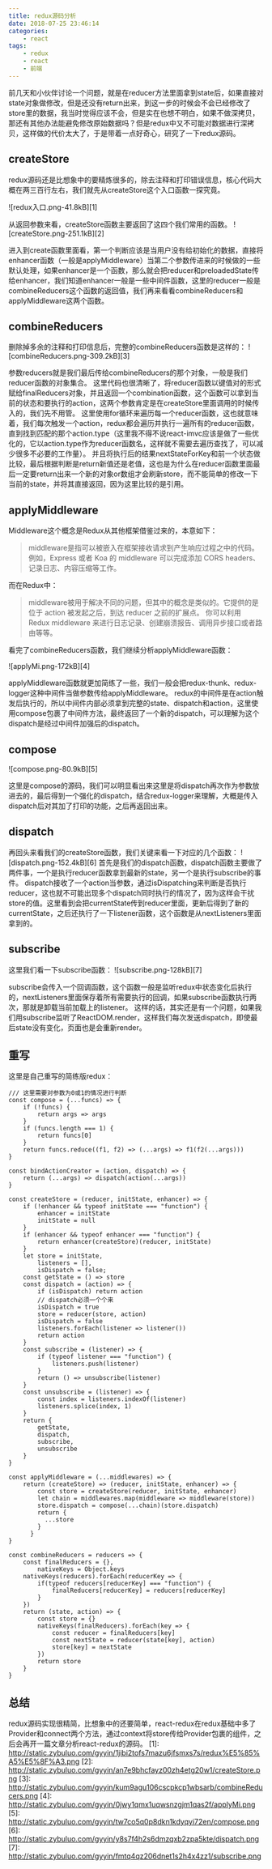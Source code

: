 ```yaml
---
title: redux源码分析
date: 2018-07-25 23:46:14
categories:
    - react
tags:
    - redux
    - react
    - 前端
---
```

前几天和小伙伴讨论一个问题，就是在reducer方法里面拿到state后，如果直接对state对象做修改，但是还没有return出来，到这一步的时候会不会已经修改了store里的数据，我当时觉得应该不会，但是实在也想不明白，如果不做深拷贝，那还有其他办法能避免修改原始数据吗？但是redux中又不可能对数据进行深拷贝，这样做的代价太大了，于是带着一点好奇心，研究了一下redux源码。
<!-- more -->
## createStore
redux源码还是比想象中的要精炼很多的，除去注释和打印错误信息，核心代码大概在两三百行左右，我们就先从createStore这个入口函数一探究竟。

![redux入口.png-41.8kB][1]

从返回参数来看，createStore函数主要返回了这四个我们常用的函数。
![createStore.png-251.1kB][2]

进入到create函数里面看，第一个判断应该是当用户没有给初始化的数据，直接将enhancer函数（一般是applyMiddleware）当第二个参数传进来的时候做的一些默认处理，如果enhancer是一个函数，那么就会把reducer和preloadedState传给enhancer，我们知道enhancer一般是一些中间件函数，这里的reducer一般是combineReducers这个函数的返回值，我们再来看看combineReducers和applyMiddleware这两个函数。
## combineReducers
删除掉多余的注释和打印信息后，完整的combineReducers函数是这样的：
![combineReducers.png-309.2kB][3]

参数reducers就是我们最后传给combineReducers的那个对象，一般是我们reducer函数的对象集合。
这里代码也很清晰了，将reducer函数以键值对的形式赋给finalReducers对象，并且返回一个combination函数，这个函数可以拿到当前的状态和要执行的action，这两个参数肯定是在createStore里面调用的时候传入的，我们先不用管。
这里使用for循环来遍历每一个reducer函数，这也就意味着，我们每次触发一个action，redux都会遍历并执行一遍所有的reducer函数，直到找到匹配的那个action.type（这里我不得不说react-imvc应该是做了一些优化的，它以action.type作为reducer函数名，这样就不需要去遍历查找了，可以减少很多不必要的工作量）。
并且将执行后的结果nextStateForKey和前一个状态做比较，最后根据判断是return新值还是老值，这也是为什么在reducer函数里面最后一定要return出来一个新的对象or数组才会刷新store，而不能简单的修改一下当前的state，并将其直接返回，因为这里比较的是引用。
## applyMiddleware
Middleware这个概念是Redux从其他框架借鉴过来的，本意如下：

> middleware是指可以被嵌入在框架接收请求到产生响应过程之中的代码。例如，Express 或者 Koa 的 middleware
> 可以完成添加 CORS headers、记录日志、内容压缩等工作。

而在Redux中：

> middleware被用于解决不同的问题，但其中的概念是类似的。它提供的是位于 action 被发起之后，到达 reducer
> 之前的扩展点。 你可以利用 Redux middleware 来进行日志记录、创建崩溃报告、调用异步接口或者路由等等。

看完了combineReducers函数，我们继续分析applyMiddleware函数：

![applyMi.png-172kB][4]

applyMiddleware函数就更加简练了一些，我们一般会把redux-thunk、redux-logger这种中间件当做参数传给applyMiddleware。
redux的中间件是在action触发后执行的，所以中间件内部必须拿到完整的state、dispatch和action，这里使用compose包裹了中间件方法，最终返回了一个新的dispatch，可以理解为这个dispatch是经过中间件加强后的dispatch。
## compose
![compose.png-80.9kB][5]

这里是compose的源码，我们可以明显看出来这里是将dispatch再次作为参数放进去的，最后得到一个强化的dispatch，结合redux-logger来理解，大概是传入dispatch后对其加了打印的功能，之后再返回出来。
## dispatch
再回头来看我们的createStore函数，我们关键来看一下对应的几个函数：
![dispatch.png-152.4kB][6]
首先是我们的dispatch函数，dispatch函数主要做了两件事，一个是执行reducer函数拿到最新的state，另一个是执行subscribe的事件。
dispatch接收了一个action当参数，通过isDispatching来判断是否执行reducer，这也就不可能出现多个dispatch同时执行的情况了，因为这样会干扰store的值。这里看到会把currentState传到reducer里面，更新后得到了新的currentState，之后还执行了一下listener函数，这个函数是从nextListeners里面拿到的。
## subscribe
这里我们看一下subscribe函数：
![subscribe.png-128kB][7]

subscribe会传入一个回调函数，这个函数一般是监听redux中状态变化后执行的，nextListeners里面保存着所有需要执行的回调，如果subscribe函数执行两次，那就是卸载当前加载上的listener。
这样的话，其实还是有一个问题，如果我们用subscribe监听了ReactDOM.render，这样我们每次发送dispatch，即使最后state没有变化，页面也是会重新render。
## 重写
这里是自己重写的简练版redux：
```
/// 这里需要对参数为0或1的情况进行判断
const compose = (...funcs) => {
    if (!funcs) {
        return args => args
    }
    if (funcs.length === 1) {
        return funcs[0]
    }
    return funcs.reduce((f1, f2) => (...args) => f1(f2(...args)))
}

const bindActionCreator = (action, dispatch) => {
    return (...args) => dispatch(action(...args))
}

const createStore = (reducer, initState, enhancer) => {
    if (!enhancer && typeof initState === "function") {
        enhancer = initState
        initState = null
    }
    if (enhancer && typeof enhancer === "function") {
        return enhancer(createStore)(reducer, initState)
    }
    let store = initState, 
        listeners = [],
        isDispatch = false;
    const getState = () => store
    const dispatch = (action) => {
        if (isDispatch) return action
        // dispatch必须一个个来
        isDispatch = true
        store = reducer(store, action)
        isDispatch = false
        listeners.forEach(listener => listener())
        return action
    }
    const subscribe = (listener) => {
        if (typeof listener === "function") {
            listeners.push(listener)
        }
        return () => unsubscribe(listener)
    }
    const unsubscribe = (listener) => {
        const index = listeners.indexOf(listener)
        listeners.splice(index, 1)
    }
    return {
        getState,
        dispatch,
        subscribe,
        unsubscribe
    }
}

const applyMiddleware = (...middlewares) => {
    return (createStore) => (reducer, initState, enhancer) => {
        const store = createStore(reducer, initState, enhancer)
        let chain = middlewares.map(middleware => middleware(store))
        store.dispatch = compose(...chain)(store.dispatch)
        return {
          ...store
        }
      }
}

const combineReducers = reducers => {
    const finalReducers = {},
        nativeKeys = Object.keys
    nativeKeys(reducers).forEach(reducerKey => {
        if(typeof reducers[reducerKey] === "function") {
            finalReducers[reducerKey] = reducers[reducerKey]
        }
    })
    return (state, action) => {
        const store = {}
        nativeKeys(finalReducers).forEach(key => {
            const reducer = finalReducers[key]
            const nextState = reducer(state[key], action)
            store[key] = nextState
        })
        return store
    }
}
```
## 总结
redux源码实现很精简，比想象中的还要简单，react-redux在redux基础中多了Provider和connect两个方法，通过context将store传给Provider包裹的组件，之后会再开一篇文章分析react-redux的源码。
  [1]: http://static.zybuluo.com/gyyin/1jibi2tofs7mazu6jfsmxs7s/redux%E5%85%A5%E5%8F%A3.png
  [2]: http://static.zybuluo.com/gyyin/an7e9bhcfayz00zh4etg20w1/createStore.png
  [3]: http://static.zybuluo.com/gyyin/kum9agu106cscpkcp1wbsarb/combineReducers.png
  [4]: http://static.zybuluo.com/gyyin/0jwy1qmx1uqwsnzgjm1qas2f/applyMi.png
  [5]: http://static.zybuluo.com/gyyin/tw7co5q0p8dkn1kdyqyi72en/compose.png
  [6]: http://static.zybuluo.com/gyyin/y8s7f4h2s6dmzqxb2zpa5kte/dispatch.png
  [7]: http://static.zybuluo.com/gyyin/fmtq4qz206dnet1s2h4x4zz1/subscribe.png